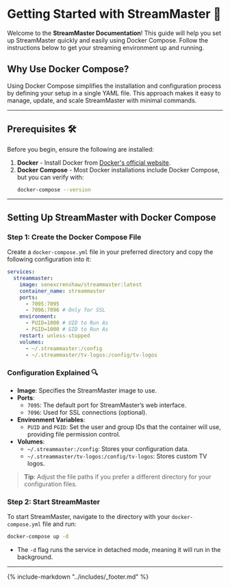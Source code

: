 # Getting Started with StreamMaster 🚀

Welcome to the **StreamMaster Documentation**! This guide will help you set up StreamMaster quickly and easily using Docker Compose. Follow the instructions below to get your streaming environment up and running.

## Why Use Docker Compose?

Using Docker Compose simplifies the installation and configuration process by defining your setup in a single YAML file. This approach makes it easy to manage, update, and scale StreamMaster with minimal commands.

---

## Prerequisites 🛠

Before you begin, ensure the following are installed:

1. **Docker** - Install Docker from [Docker's official website](https://docs.docker.com/get-docker/).
2. **Docker Compose** - Most Docker installations include Docker Compose, but you can verify with:
   ```bash
   docker-compose --version
   ```

---

## Setting Up StreamMaster with Docker Compose

### Step 1: Create the Docker Compose File

Create a `docker-compose.yml` file in your preferred directory and copy the following configuration into it:

```yaml
services:
  streammaster:
    image: senexcrenshaw/streammaster:latest
    container_name: streammaster
    ports:
      - 7095:7095
      - 7096:7096 # Only for SSL
    environment:
      - PUID=1000 # UID to Run As
      - PGID=1000 # GID to Run As
    restart: unless-stopped
    volumes:
      - ~/.streammaster:/config
      - ~/.streammaster/tv-logos:/config/tv-logos
```

### Configuration Explained 🔍

- **Image**: Specifies the StreamMaster image to use.
- **Ports**:
  - `7095`: The default port for StreamMaster’s web interface.
  - `7096`: Used for SSL connections (optional).
- **Environment Variables**:
  - `PUID` and `PGID`: Set the user and group IDs that the container will use, providing file permission control.
- **Volumes**:
  - `~/.streammaster:/config`: Stores your configuration data.
  - `~/.streammaster/tv-logos:/config/tv-logos`: Stores custom TV logos.

> **Tip**: Adjust the file paths if you prefer a different directory for your configuration files.

### Step 2: Start StreamMaster

To start StreamMaster, navigate to the directory with your `docker-compose.yml` file and run:

```bash
docker-compose up -d
```

- The `-d` flag runs the service in detached mode, meaning it will run in the background.

---

{%
   include-markdown "../includes/_footer.md"
%}
